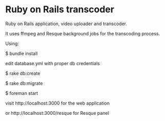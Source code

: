 Ruby on Rails transcoder
==========

Ruby on Rails application, video uploader and transcoder. 

It uses ffmpeg and Resque background jobs for the transcoding process.

Using:

$ bundle install

edit database.yml with proper db credentials

$ rake db:create

$ rake db:migrate

$ foreman start

visit http://localhost:3000 for the web application

or    http://localhost:3000/resque for Resque panel


